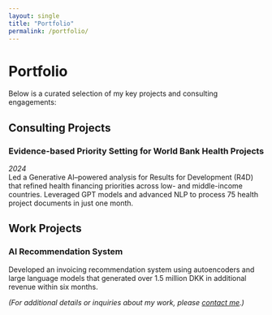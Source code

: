 ```yaml
---
layout: single
title: "Portfolio"
permalink: /portfolio/
---
```


# Portfolio

Below is a curated selection of my key projects and consulting engagements:

## Consulting Projects

### Evidence-based Priority Setting for World Bank Health Projects
*2024*  
Led a Generative AI–powered analysis for Results for Development (R4D) that refined health financing priorities across low- and middle-income countries. Leveraged GPT models and advanced NLP to process 75 health project documents in just one month.

## Work Projects

### AI Recommendation System
Developed an invoicing recommendation system using autoencoders and large language models that generated over 1.5 million DKK in additional revenue within six months.

*(For additional details or inquiries about my work, please [contact me](mailto:franz.buchmann07@gmail.com).)*
